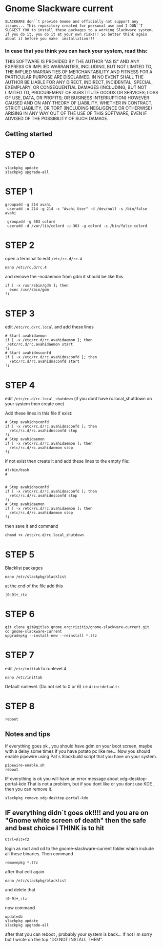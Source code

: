 # Gnome Slackware current

 
`SLACKWARE don``t provide Gnome and officially not support any issues...
This repository created for personal use and I DON``T SUGGEST YOU to install these packages to a working Slackware system. 
If you do it, you do it at your own risk!!! So better think again about it before you make  installation!!!` 

### In case that you think you can hack your system, read this:

  THIS SOFTWARE IS PROVIDED BY THE AUTHOR "AS IS" AND ANY EXPRESS OR IMPLIED
  WARRANTIES, INCLUDING, BUT NOT LIMITED TO, THE IMPLIED WARRANTIES OF
  MERCHANTABILITY AND FITNESS FOR A PARTICULAR PURPOSE ARE DISCLAIMED.  IN NO
  EVENT SHALL THE AUTHOR BE LIABLE FOR ANY DIRECT, INDIRECT, INCIDENTAL,
  SPECIAL, EXEMPLARY, OR CONSEQUENTIAL DAMAGES (INCLUDING, BUT NOT LIMITED TO,
  PROCUREMENT OF SUBSTITUTE GOODS OR SERVICES; LOSS OF USE, DATA, OR PROFITS;
  OR BUSINESS INTERRUPTION) HOWEVER CAUSED AND ON ANY THEORY OF LIABILITY,
  WHETHER IN CONTRACT, STRICT LIABILITY, OR TORT (INCLUDING NEGLIGENCE OR
  OTHERWISE) ARISING IN ANY WAY OUT OF THE USE OF THIS SOFTWARE, EVEN IF
  ADVISED OF THE POSSIBILITY OF SUCH DAMAGE.


## Getting started

# STEP 0

```
slackpkg update
slackpkg upgrade-all
```

# STEP 1

```
groupadd -g 214 avahi
 useradd -u 214 -g 214 -c "Avahi User" -d /dev/null -s /bin/false avahi

 groupadd -g 303 colord
 useradd -d /var/lib/colord -u 303 -g colord -s /bin/false colord
```

# STEP 2

open a terminal to edit `/etc/rc.d/rc.4`
```
nano /etc/rc.d/rc.4
```
and remove the -nodaemon from gdm
it should be like this 
```
if [ -x /usr/sbin/gdm ]; then
  exec /usr/sbin/gdm
fi
```

# STEP 3

edit `/etc/rc.d/rc.local` and add these lines

```
# Start avahidaemon
if [ -x /etc/rc.d/rc.avahidaemon ]; then
 /etc/rc.d/rc.avahidaemon start
fi
# Start avahidnsconfd
if [ -x /etc/rc.d/rc.avahidnsconfd ]; then
  /etc/rc.d/rc.avahidnsconfd start
fi
```
# STEP 4 

edit `/etc/rc.d/rc.local_shutdown` (if you dont have  rc.local_shutdown on your system then create one)

Add these lines in this file if exist:

```
# Stop avahidnsconfd
if [ -x /etc/rc.d/rc.avahidnsconfd ]; then
  /etc/rc.d/rc.avahidnsconfd stop
fi
# Stop avahidaemon
if [ -x /etc/rc.d/rc.avahidaemon ]; then
  /etc/rc.d/rc.avahidaemon stop
fi
```

if not exist then create it and add these lines to the empty file:

```
#!/bin/bash
#


# Stop avahidnsconfd
if [ -x /etc/rc.d/rc.avahidnsconfd ]; then
  /etc/rc.d/rc.avahidnsconfd stop
fi
# Stop avahidaemon
if [ -x /etc/rc.d/rc.avahidaemon ]; then
  /etc/rc.d/rc.avahidaemon stop
fi

```
then save it and command 

```
chmod +x /etc/rc.d/rc.local_shutdown
```

# STEP 5

Blacklist packages

```
nano /etc/slackpkg/blacklist
```
at the end of the file add this
```
[0-9]+_rtz
```

# STEP 6
```
git clone git@gitlab.gnome.org:rizitis/gnome-slackware-current.git
cd gnome-slackware-current
upgradepkg --install-new --reinstall *.t?z 
```

# STEP 7 

edit `/etc/inittab` to runlevel 4
```
nano /etc/inittab

```
Default runlevel. (Do not set to 0 or 6)
`id:4:initdefault:`

# STEP 8 

```
reboot

```

## Notes and tips
If everything goes ok , you should have gdm on your boot screen, maybe with a delay some times if you have potato pc like me...
Now you should enable pipewire using Pat`s  Slackbuild script that you have on your system.
```
pipewire-enable.sh
reboot

```
IF everything is ok you will have an error message about xdg-desktop-portal-kde
That is not a problem, but if you dont like or you dont use KDE , then you can remove it.
```
slackpkg remove xdg-desktop-portal-kde

```

## IF everything didn`t goes ok!!!! and you are on "Gnome white screen of death" then the safe and best choice I THINK is to hit

```
Ctrl+Alt+f2 

```
login as root and cd to the gnome-slackware-current folder which include all these binaries.
Then command 

```
removepkg *.t?z 

```

after that edit again 

```
nano /etc/slackpkg/blacklist
```

and delete that 

```
[0-9]+_rtz
```
now command 

```
updatedb 
slackpkg update
slackpkg upgrade-all
```
after that you can reboot , probably your system is back...
If not I m sorry but I wrote on the top "DO NOT INSTALL THEM".







